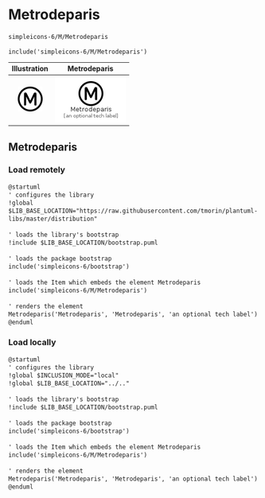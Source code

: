 # Metrodeparis


```text
simpleicons-6/M/Metrodeparis
```

```text
include('simpleicons-6/M/Metrodeparis')
```



| Illustration | Metrodeparis |
| :---: | :---: |
| ![illustration for Illustration](../../simpleicons-6/M/Metrodeparis.png) | ![illustration for Metrodeparis](../../simpleicons-6/M/Metrodeparis.Local.png) |




## Metrodeparis

### Load remotely
```plantuml
@startuml
' configures the library
!global $LIB_BASE_LOCATION="https://raw.githubusercontent.com/tmorin/plantuml-libs/master/distribution"

' loads the library's bootstrap
!include $LIB_BASE_LOCATION/bootstrap.puml

' loads the package bootstrap
include('simpleicons-6/bootstrap')

' loads the Item which embeds the element Metrodeparis
include('simpleicons-6/M/Metrodeparis')

' renders the element
Metrodeparis('Metrodeparis', 'Metrodeparis', 'an optional tech label')
@enduml
```

### Load locally
```plantuml
@startuml
' configures the library
!global $INCLUSION_MODE="local"
!global $LIB_BASE_LOCATION="../.."

' loads the library's bootstrap
!include $LIB_BASE_LOCATION/bootstrap.puml

' loads the package bootstrap
include('simpleicons-6/bootstrap')

' loads the Item which embeds the element Metrodeparis
include('simpleicons-6/M/Metrodeparis')

' renders the element
Metrodeparis('Metrodeparis', 'Metrodeparis', 'an optional tech label')
@enduml
```

